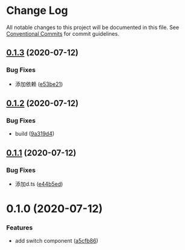 # Change Log

All notable changes to this project will be documented in this file.
See [Conventional Commits](https://conventionalcommits.org) for commit guidelines.

## [0.1.3](https://github.com/nu-system/react/compare/@_nu/react-switch@0.1.2...@_nu/react-switch@0.1.3) (2020-07-12)


### Bug Fixes

* 添加依赖 ([e53be21](https://github.com/nu-system/react/commit/e53be210630e13e34ca69d097614d92121dcff54))





## [0.1.2](https://github.com/nu-system/react/compare/@_nu/react-switch@0.1.1...@_nu/react-switch@0.1.2) (2020-07-12)


### Bug Fixes

* build ([9a319d4](https://github.com/nu-system/react/commit/9a319d47d6c36cec100cc7a1c3d54b4864eb9ea8))





## [0.1.1](https://github.com/nu-system/react/compare/@_nu/react-switch@0.1.0...@_nu/react-switch@0.1.1) (2020-07-12)


### Bug Fixes

* 添加d.ts ([e44b5ed](https://github.com/nu-system/react/commit/e44b5ed70e2dc6d90ffb75c8fbc31e126f6c40c6))





# 0.1.0 (2020-07-12)


### Features

* add switch component ([a5cfb86](https://github.com/nu-system/react/commit/a5cfb867890372a5e128819c2fa85d154a34d3e2))
